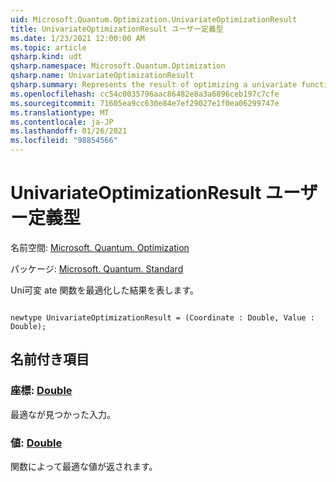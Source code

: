 ```yaml
---
uid: Microsoft.Quantum.Optimization.UnivariateOptimizationResult
title: UnivariateOptimizationResult ユーザー定義型
ms.date: 1/23/2021 12:00:00 AM
ms.topic: article
qsharp.kind: udt
qsharp.namespace: Microsoft.Quantum.Optimization
qsharp.name: UnivariateOptimizationResult
qsharp.summary: Represents the result of optimizing a univariate function.
ms.openlocfilehash: cc54c0035796aac86482e8a3a6896ceb197c7cfe
ms.sourcegitcommit: 71605ea9cc630e84e7ef29027e1f0ea06299747e
ms.translationtype: MT
ms.contentlocale: ja-JP
ms.lasthandoff: 01/26/2021
ms.locfileid: "98854566"
---
```

# <a name="univariateoptimizationresult-user-defined-type"></a>UnivariateOptimizationResult ユーザー定義型

名前空間: [Microsoft. Quantum. Optimization](xref:Microsoft.Quantum.Optimization)

パッケージ: [Microsoft. Quantum. Standard](https://nuget.org/packages/Microsoft.Quantum.Standard)


Uni可変 ate 関数を最適化した結果を表します。

```qsharp

newtype UnivariateOptimizationResult = (Coordinate : Double, Value : Double);
```



## <a name="named-items"></a>名前付き項目

### <a name="coordinate--double"></a>座標: [Double](xref:microsoft.quantum.lang-ref.double)

最適なが見つかった入力。
### <a name="value--double"></a>値: [Double](xref:microsoft.quantum.lang-ref.double)

関数によって最適な値が返されます。